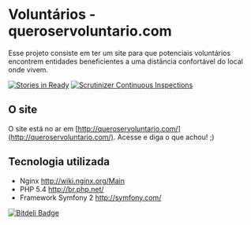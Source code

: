 # Voluntários - queroservoluntario.com
Esse projeto consiste em ter um site para que potenciais voluntários encontrem
entidades beneficientes a uma distância confortável do local onde vivem.

[![Stories in Ready](https://badge.waffle.io/EHER/voluntarios.png)](http://waffle.io/EHER/voluntarios) [![Scrutinizer Continuous Inspections](https://scrutinizer-ci.com/g/EHER/voluntarios/badges/general.png?s=a0c22b6cb87b2432ac1410e0e5a13055a181d2e8)](https://scrutinizer-ci.com/g/EHER/voluntarios/)

## O site

O site está no ar em [http://queroservoluntario.com/](http://queroservoluntario.com/).
Acesse e diga o que achou! ;)

## Tecnologia utilizada

- Nginx <http://wiki.nginx.org/Main>
- PHP 5.4 <http://br.php.net/>
- Framework Symfony 2 <http://symfony.com/>


[![Bitdeli Badge](https://d2weczhvl823v0.cloudfront.net/EHER/voluntarios/trend.png)](https://bitdeli.com/free "Bitdeli Badge")

